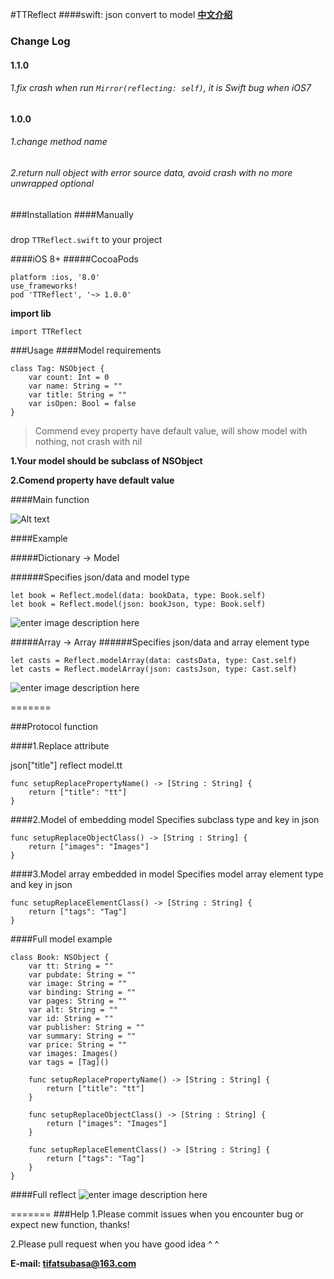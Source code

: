 #TTReflect
####swift: json convert to model
**[中文介绍](https://github.com/TifaTsubasa/TTReflect/blob/master/README-zh.md)**

### Change Log

#### 1.1.0
###### 1.fix crash when run `Mirror(reflecting: self)`, it is Swift bug when iOS7

#### 1.0.0
###### 1.change method name
###### 2.return null object with error source data, avoid crash with no more unwrapped optional

###Installation
####Manually
#####
drop `TTReflect.swift` to your project

####iOS 8+
#####CocoaPods

```
platform :ios, '8.0'
use_frameworks!
pod 'TTReflect', '~> 1.0.0'
```

**import lib**
```
import TTReflect
```


###Usage
####Model requirements

```
class Tag: NSObject {
    var count: Int = 0
    var name: String = ""
    var title: String = ""
    var isOpen: Bool = false
}
```
> Commend evey property have default value, will show model with nothing, not crash with nil

**1.Your model should be subclass of NSObject**

**2.Comend property have default value**


####Main function

![Alt text](http://7xq01t.com1.z0.glb.clouddn.com/reflect_method_name.png)

####Example

#####Dictionary -> Model

######Specifies json/data and model type

```
let book = Reflect.model(data: bookData, type: Book.self)
let book = Reflect.model(json: bookJson, type: Book.self)
```

![enter image description here](http://7xq01t.com1.z0.glb.clouddn.com/tsusolo.com/qiniumodel_basic.png)

#####Array<Dictionary> -> Array<Model>
######Specifies json/data and array element type
```
let casts = Reflect.modelArray(data: castsData, type: Cast.self)
let casts = Reflect.modelArray(json: castsJson, type: Cast.self)
```

![enter image description here](http://7xq01t.com1.z0.glb.clouddn.com/tsusolo.com/qiniumodel_array_basic.png)

=======

###Protocol function

####1.Replace attribute

json["title"] reflect model.tt

```
func setupReplacePropertyName() -> [String : String] {
    return ["title": "tt"]
}
```

####2.Model of embedding model
Specifies subclass type and key in json

```
func setupReplaceObjectClass() -> [String : String] {
    return ["images": "Images"]
}
```

####3.Model array embedded in model
Specifies model array element type and key in json

```
func setupReplaceElementClass() -> [String : String] {
    return ["tags": "Tag"]
}
```

####Full model example
```
class Book: NSObject {
    var tt: String = ""
    var pubdate: String = ""
    var image: String = ""
    var binding: String = ""
    var pages: String = ""
    var alt: String = ""
    var id: String = ""
    var publisher: String = ""
    var summary: String = ""
    var price: String = ""
    var images: Images()
    var tags = [Tag]()

    func setupReplacePropertyName() -> [String : String] {
        return ["title": "tt"]
    }

    func setupReplaceObjectClass() -> [String : String] {
        return ["images": "Images"]
    }

    func setupReplaceElementClass() -> [String : String] {
        return ["tags": "Tag"]
    }
}
```

####Full reflect
![enter image description here](http://7xq01t.com1.z0.glb.clouddn.com/tsusolo.com/qiniumodel_full.png)


=======
###Help
1.Please commit issues when you encounter bug or expect new function, thanks!

2.Please pull request when you have good idea ^ ^

**E-mail: tifatsubasa@163.com**
